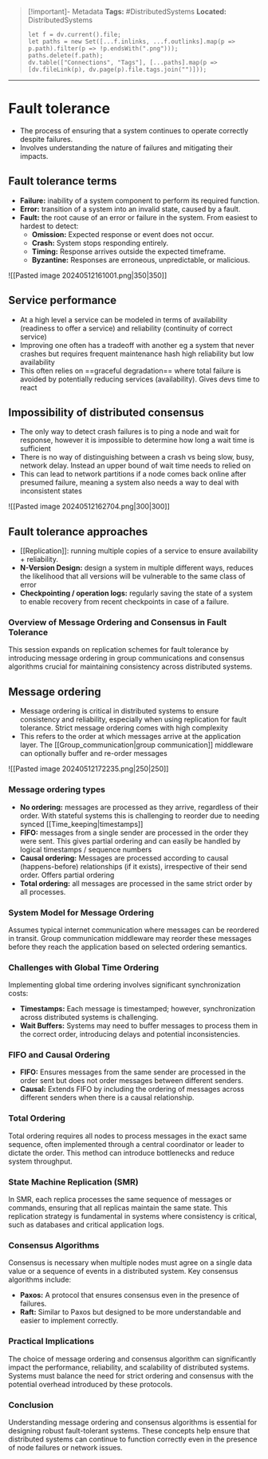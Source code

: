 > [!important]- Metadata
> **Tags:** #DistributedSystems 
> **Located:** DistributedSystems
> ```dataviewjs
> let f = dv.current().file;
> let paths = new Set([...f.inlinks, ...f.outlinks].map(p => p.path).filter(p => !p.endsWith(".png")));
> paths.delete(f.path);
> dv.table(["Connections", "Tags"], [...paths].map(p => [dv.fileLink(p), dv.page(p).file.tags.join("")]));
> ```

___
# Fault tolerance
- The process of ensuring that a system continues to operate correctly despite failures. 
- Involves understanding the nature of failures and mitigating their impacts.
## Fault tolerance terms
- **Failure:** inability of a system component to perform its required function.
- **Error:** transition of a system into an invalid state, caused by a fault.
- **Fault:** the root cause of an error or failure in the system. From easiest to hardest to detect:
	- **Omission:** Expected response or event does not occur. 
	- **Crash:** System stops responding entirely.
	- **Timing:** Response arrives outside the expected timeframe.
	- **Byzantine:** Responses are erroneous, unpredictable, or malicious.

![[Pasted image 20240512161001.png|350|350]]


## Service performance
- At a high level a service can be modeled in terms of availability (readiness to offer a service) and reliability (continuity of correct service)
- Improving one often has a tradeoff with another eg a system that never crashes but requires frequent maintenance hash high reliability but low availability 
- This often relies on ==graceful degradation== where total failure is avoided by potentially reducing services (availability). Gives devs time to react


## Impossibility of distributed consensus
- The only way to detect crash failures is to ping a node and wait for response, however it is impossible to determine how long a wait time is sufficient 
- There is no way of distinguishing between a crash vs being slow, busy, network delay. Instead an upper bound of wait time needs to relied on
- This can lead to network partitions if a node comes back online after presumed failure, meaning a system also needs a way to deal with inconsistent states

![[Pasted image 20240512162704.png|300|300]]
## Fault tolerance approaches
- [[Replication]]: running multiple copies of a service to ensure availability + reliability.
- **N-Version Design:** design a system in multiple different ways, reduces the likelihood that all versions will be vulnerable to the same class of error 
- **Checkpointing / operation logs:** regularly saving the state of a system to enable recovery from recent checkpoints in case of a failure. 



### Overview of Message Ordering and Consensus in Fault Tolerance

This session expands on replication schemes for fault tolerance by introducing message ordering in group communications and consensus algorithms crucial for maintaining consistency across distributed systems.

## Message ordering
- Message ordering is critical in distributed systems to ensure consistency and reliability, especially when using replication for fault tolerance. Strict message ordering comes with high complexity
- This refers to the order at which messages arrive at the application layer. The [[Group_communication|group communication]] middleware can optionally buffer and re-order messages 

![[Pasted image 20240512172235.png|250|250]]


### Message ordering types
- **No ordering:** messages are processed as they arrive, regardless of their order. With stateful systems this is challenging to reorder due to needing synced [[Time_keeping|timestamps]]
- **FIFO:** messages from a single sender are processed in the order they were sent. This gives partial ordering and can easily be handled by logical timestamps / sequence numbers 
- **Causal ordering:** Messages are processed according to causal (happens-before) relationships (if it exists), irrespective of their send order. Offers partial ordering
- **Total ordering:** all messages are processed in the same strict order by all processes.

### System Model for Message Ordering

Assumes typical internet communication where messages can be reordered in transit. Group communication middleware may reorder these messages before they reach the application based on selected ordering semantics.

### Challenges with Global Time Ordering

Implementing global time ordering involves significant synchronization costs:

- **Timestamps:** Each message is timestamped; however, synchronization across distributed systems is challenging.
- **Wait Buffers:** Systems may need to buffer messages to process them in the correct order, introducing delays and potential inconsistencies.

### FIFO and Causal Ordering

- **FIFO:** Ensures messages from the same sender are processed in the order sent but does not order messages between different senders.
- **Causal:** Extends FIFO by including the ordering of messages across different senders when there is a causal relationship.

### Total Ordering

Total ordering requires all nodes to process messages in the exact same sequence, often implemented through a central coordinator or leader to dictate the order. This method can introduce bottlenecks and reduce system throughput.

### State Machine Replication (SMR)

In SMR, each replica processes the same sequence of messages or commands, ensuring that all replicas maintain the same state. This replication strategy is fundamental in systems where consistency is critical, such as databases and critical application logs.

### Consensus Algorithms

Consensus is necessary when multiple nodes must agree on a single data value or a sequence of events in a distributed system. Key consensus algorithms include:

- **Paxos:** A protocol that ensures consensus even in the presence of failures.
- **Raft:** Similar to Paxos but designed to be more understandable and easier to implement correctly.

### Practical Implications

The choice of message ordering and consensus algorithm can significantly impact the performance, reliability, and scalability of distributed systems. Systems must balance the need for strict ordering and consensus with the potential overhead introduced by these protocols.

### Conclusion

Understanding message ordering and consensus algorithms is essential for designing robust fault-tolerant systems. These concepts help ensure that distributed systems can continue to function correctly even in the presence of node failures or network issues.
